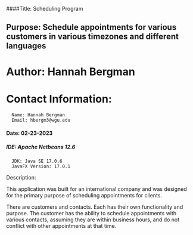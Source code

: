 ####Title: Scheduling Program

## Purpose: Schedule appointments for various customers in various timezones and different languages
# Author: Hannah Bergman
# Contact Information: 
      Name: Hannah Bergman
      Email: hbergm3@wgu.edu
#### Date: 02-23-2023
##### IDE: Apache Netbeans 12.6
      JDK: Java SE 17.0.6
      JavaFX Version: 17.0.1
  
Description:

This application was built for an international company and was designed for the primary purpose of scheduling appointments for clients. 

There are customers and contacts. Each has their own functionality and purpose. The customer has the ability to schedule appointments with various contacts, assuming they are within business hours, and do not conflict with other appointments at that time.
